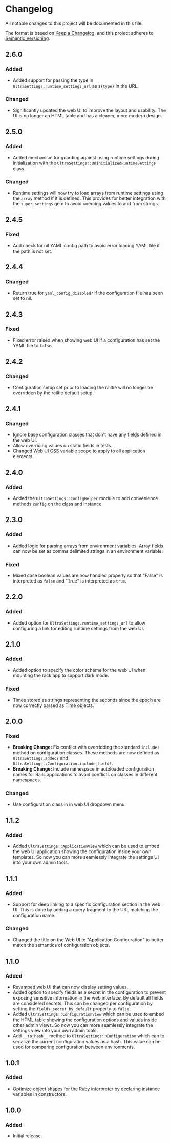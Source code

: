 # Changelog
All notable changes to this project will be documented in this file.

The format is based on [Keep a Changelog](https://keepachangelog.com/en/1.0.0/),
and this project adheres to [Semantic Versioning](https://semver.org/spec/v2.0.0.html).

## 2.6.0

### Added

- Added support for passing the type in `UltraSettings.runtime_settings_url` as `${type}` in the URL.

### Changed

- Significantly updated the web UI to improve the layout and usability. The UI is no longer an HTML table and has a cleaner, more modern design.

## 2.5.0

### Added

- Added mechanism for guarding against using runtime settings during initialization with the `UltraSettings::UninitializedRuntimeSettings` class.

### Changed

- Runtime settings will now try to load arrays from runtime settings using the `array` method if it is defined. This provides for better integration with the `super_settings` gem to avoid coercing values to and from strings.

## 2.4.5

### Fixed

- Add check for nil YAML config path to avoid error loading YAML file if the path is not set.

## 2.4.4

### Changed

- Return true for `yaml_config_disabled?` if the configuration file has been set to nil.

## 2.4.3

### Fixed

- Fixed error raised when showing web UI if a configuration has set the YAML file to `false`.

## 2.4.2

### Changed

- Configuration setup set prior to loading the railtie will no longer be overridden by the railtie default setup.

## 2.4.1

### Changed

- Ignore base configuration classes that don't have any fields defined in the web UI.
- Allow overriding values on static fields in tests.
- Changed Web UI CSS variable scope to apply to all application elements.

## 2.4.0

### Added

- Added the `UltraSettings::ConfigHelper` module to add convenience methods `config` on the class and instance.

## 2.3.0

### Added

- Added logic for parsing arrays from environment variables. Array fields can now be set as comma delimited strings in an environment variable.

### Fixed

- Mixed case boolean values are now handled properly so that "False" is interpreted as `false` and "True" is interpreted as `true`.

## 2.2.0

### Added

- Added option for `UltraSettings.runtime_settings_url` to allow configuring a link for editing runtime settings from the web UI.

## 2.1.0

### Added

- Added option to specify the color scheme for the web UI when mounting the rack app to support dark mode.

### Fixed

- Times stored as strings representing the seconds since the epoch are now correctly parsed as Time objects.

## 2.0.0

### Fixed

- **Breaking Change:** Fix conflict with overridding the standard `include?` method on configuration classes. These methods are now defined as `UltraSettings.added?` and `UltraSettings::Configuration.include_field?`.
- **Breaking Change:** Include namespace in autoloaded configuration names for Rails applications to avoid conflicts on classes in different namespaces.

### Changed

- Use configuration class in in web UI dropdown menu.

## 1.1.2

### Added

- Added `UltraSettings::ApplicationView` which can be used to embed the web UI application showing the configuration inside your own templates. So now you can more seamlessly integrate the settings UI into your own admin tools.

## 1.1.1

### Added

- Support for deep linking to a specific configuration section in the web UI. This is done by adding a query fragment to the URL matching the configuration name.

### Changed

- Changed the title on the Web UI to "Application Configuration" to better match the semantics of configuration objects.

## 1.1.0

### Added

- Revamped web UI that can now display setting values.
- Added option to specify fields as a secret in the configuration to prevent exposing sensitive information in the web interface. By default all fields are considered secrets. This can be changed per configuration by setting the `fields_secret_by_default` property to `false`.
- Added `UltraSettings::ConfigurationView` which can be used to embed the HTML table showing the configuration options and values inside other admin views. So now you can more seamlessly integrate the settings view into your own admin tools.
- Add `__to_hash__` method to `UltraSettings::Configuration` which can to serialize the current configuration values as a hash. This value can be used for comparing configuration between environments.

## 1.0.1

### Added
- Optimize object shapes for the Ruby interpreter by declaring instance variables in constructors.

## 1.0.0

### Added
- Initial release.
